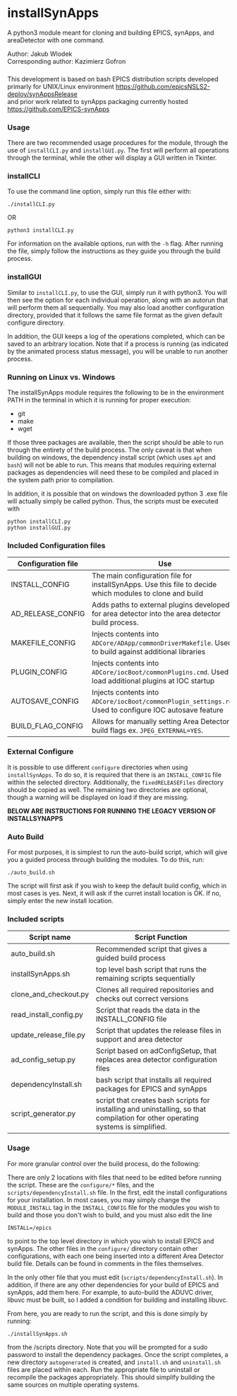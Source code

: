 # installSynApps

A python3 module meant for cloning and building EPICS, synApps, and areaDetector with one command.

Author: Jakub Wlodek  
Corresponding author: Kazimierz Gofron

###
This development is based on bash EPICS distribution scripts developed primarly for UNIX/Linux environment
     https://github.com/epicsNSLS2-deploy/synAppsRelease  
and prior work related to synApps packaging currently hosted  
    https://github.com/EPICS-synApps
### Usage

There are two recommended usage procedures for the module, through the use of `installCLI.py` and `installGUI.py`. The first will perform all operations through the terminal, while the other will display a GUI written in Tkinter. 

### installCLI

To use the command line option, simply run this file either with:
```
./installCLI.py
```
OR
```
python3 installCLI.py
```
For information on the available options, run with the `-h` flag. After running the file, simply follow the instructions as they guide you through the build process.

### installGUI

Similar to `installCLI.py`, to use the GUI, simply run it with python3. You will then see the option for each individual operation, along with an autorun that will perform them all sequentially. You may also load another configuration directory, provided that it follows the same file format as the given default configure directory.

In addition, the GUI keeps a log of the operations completed, which can be saved to an arbitrary location. Note that if a process is running (as indicated by the animated process status message), you will be unable to run another process.

### Running on Linux vs. Windows

The installSynApps module requires the following to be in the environment PATH in the terminal in which it is running for proper execution:
* git
* make
* wget

If those three packages are available, then the script should be able to run through the entirety of the build process. The only caveat is that when building on windows, the dependency install script (which uses `apt` and `bash`) will not be able to run. This means that modules requiring external packages as dependencies will need these to be compiled and placed in the system path prior to compilation.

In addition, it is possible that on windows the downloaded python 3 .exe file will actually simply be called python. Thus, the scripts must be executed with

```
python installCLI.py
python installGUI.py
```

### Included Configuration files

Configuration file      | Use 
-------------------------|--------------------
INSTALL_CONFIG      | The main configuration file for installSynApps. Use this file to decide which modules to clone and build
AD_RELEASE_CONFIG   | Adds paths to external plugins developed for area detector into the area detector build process.
MAKEFILE_CONFIG     | Injects contents into `ADCore/ADApp/commonDriverMakefile`. Used to build against additional libraries
PLUGIN_CONFIG       | Injects contents into `ADCore/iocBoot/commonPlugins.cmd`. Used to load additional plugins at IOC startup
AUTOSAVE_CONFIG     | Injects contents into `ADCore/iocBoot/commonPlugin_settings.req`. Used to configure IOC autosave feature
BUILD_FLAG_CONFIG   | Allows for manually setting Area Detector build flags ex. `JPEG_EXTERNAL=YES`.

### External Configure

It is possible to use different `configure` directories when using `installSynApps`. To do so, it is required that there is an `INSTALL_CONFIG` file within the selected directory. Additionally, the `fixedRELEASEFiles` directory should be copied as well. The remaining two directories are optional, though a warning will be displayed on load if they are missing.

**BELOW ARE INSTRUCTIONS FOR RUNNING THE LEGACY VERSION OF INSTALLSYNAPPS**

### Auto Build

For most purposes, it is simplest to run the auto-build script, which will give you a guided process through building the modules.
To do this, run:
```
./auto_build.sh
```
The script will first ask if you wish to keep the default build config, which in most cases is yes. Next, it will ask if
the curret install location is OK. If no, simply enter the new install location.

### Included scripts

Script name                    | Script Function
------------------- | ------------------------------------------------------
auto_build.sh | Recommended script that gives a guided build process
installSynApps.sh | top level bash script that runs the remaining scripts sequentially
clone_and_checkout.py | Clones all required repositories and checks out correct versions
read_install_config.py | Script that reads the data in the INSTALL_CONFIG file
update_release_file.py | Script that updates the release files in support and area detector
ad_config_setup.py | Script based on adConfigSetup, that replaces area detector configuration files
dependencyInstall.sh | bash script that installs all required packages for EPICS and synApps
script_generator.py | script that creates bash scripts for installing and uninstalling, so that compilation for other operating systems is simplified.

### Usage

For more granular control over the build process, do the following:  

There are only 2 locations with files that need to be edited before running the script. These are the `configure/*` files, and the `scripts/dependencyInstall.sh` file. In the first, edit the install configurations for your installation. In most cases, you may simply change the `MODULE_INSTALL` tag  in the `INSTALL_CONFIG` file for the modules you wish to build and those you don't wish to build, and you must also edit the line
```
INSTALL=/epics
```
to point to the top level directory in which you wish to install EPICS and synApps. The other files in the `configure/` directory contain other configurations, with each one being inserted into a different Area Detector build file. Details can be found in comments in the files themselves.

In the only other file that you must edit (`scripts/dependencyInstall.sh`). In addition, if there are any other dependencies for your build of EPICS and synApps, add them here. For example, to auto-build the ADUVC driver, libuvc must be built, so I added a condition for building and installing libuvc.

From here, you are ready to run the script, and this is done simply by running:
```
./installSynApps.sh
```
from the /scripts directory. Note that you will be prompted for a sudo password to install the dependency packages. Once the script completes, a new directory `autogenerated` is created, and `install.sh` and `uninstall.sh` files are placed within each. Run the appropriate file to uninstall or recompile the packages appropriately. This should simplify building the same sources on multiple operating systems.

